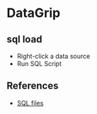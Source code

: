 # DataGrip

## sql load
* Right-click a data source
* Run SQL Script


## References
* [SQL files](https://www.jetbrains.com/help/datagrip/running-sql-scripts.html)